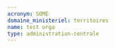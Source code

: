 ```yaml
---
acronym: SOME
domaine_ministeriel: territoires
name: test orga
type: administration-centrale
---
```

